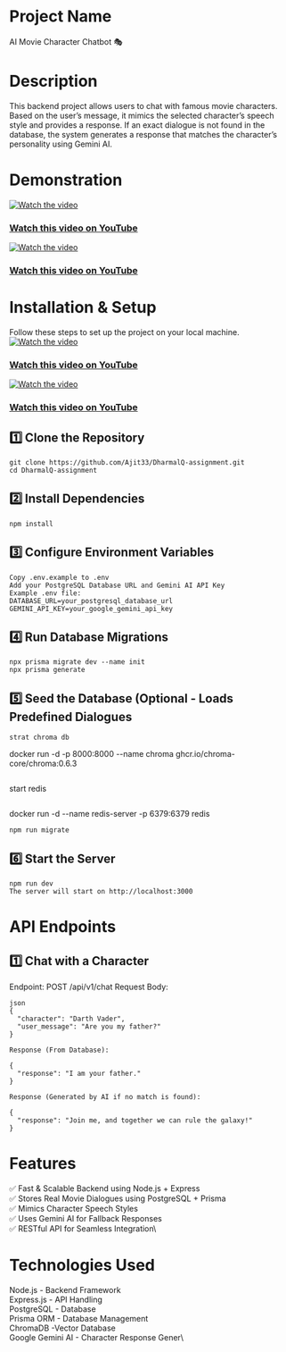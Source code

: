 # Project Name
AI Movie Character Chatbot 🎭

# Description
This backend project allows users to chat with famous movie characters. Based on the user’s message, it mimics the selected character’s speech style and provides a response. If an exact dialogue is not found in the database, the system generates a response that matches the character’s personality using Gemini AI.
# Demonstration
[![Watch the video](https://img.youtube.com/vi/lJ7jjHLnac4/maxresdefault.jpg)](https://youtu.be/lJ7jjHLnac4)

### [Watch this video on YouTube](https://youtu.be/lJ7jjHLnac4)
[![Watch the video](https://img.youtube.com/vi/6_Xy9eXt54c/maxresdefault.jpg)](https://youtu.be/6_Xy9eXt54c)

### [Watch this video on YouTube](https://youtu.be/6_Xy9eXt54c)
# Installation & Setup
Follow these steps to set up the project on your local machine.
[![Watch the video](https://img.youtube.com/vi/ms3O_h2cwnI/maxresdefault.jpg)](https://youtu.be/ms3O_h2cwnI)

### [Watch this video on YouTube](https://youtu.be/ms3O_h2cwnI)
[![Watch the video](https://img.youtube.com/vi/ibi-T6dODew/maxresdefault.jpg)](https://youtu.be/ibi-T6dODew)

### [Watch this video on YouTube](https://youtu.be/ibi-T6dODew)
## 1️⃣ Clone the Repository
```
git clone https://github.com/Ajit33/DharmalQ-assignment.git
cd DharmalQ-assignment
 ```

 ## 2️⃣ Install Dependencies
```
npm install
```

## 3️⃣ Configure Environment Variables
```
Copy .env.example to .env
Add your PostgreSQL Database URL and Gemini AI API Key
Example .env file:
DATABASE_URL=your_postgresql_database_url
GEMINI_API_KEY=your_google_gemini_api_key
```

## 4️⃣ Run Database Migrations
```
npx prisma migrate dev --name init
npx prisma generate
```
## 5️⃣ Seed the Database (Optional - Loads Predefined Dialogues
```
strat chroma db  
```
docker run -d -p 8000:8000 --name chroma ghcr.io/chroma-core/chroma:0.6.3 
```
```
start redis
```
```
 docker run -d --name redis-server -p 6379:6379 redis
```
npm run migrate
```

## 6️⃣ Start the Server
```
npm run dev
The server will start on http://localhost:3000
```

# API Endpoints
## 1️⃣ Chat with a Character
Endpoint:
POST /api/v1/chat
Request Body:
```
json
{
  "character": "Darth Vader",
  "user_message": "Are you my father?"
}
```
```
Response (From Database):

{
  "response": "I am your father."
}
```
```
Response (Generated by AI if no match is found):

{
  "response": "Join me, and together we can rule the galaxy!"
}
```
# Features
✅ Fast & Scalable Backend using Node.js + Express\
✅ Stores Real Movie Dialogues using PostgreSQL + Prisma\
✅ Mimics Character Speech Styles\
✅ Uses Gemini AI for Fallback Responses\
✅ RESTful API for Seamless Integration\

# Technologies Used
Node.js - Backend Framework\
Express.js - API Handling\
PostgreSQL - Database\
Prisma ORM - Database Management\
ChromaDB  -Vector Database\
Google Gemini AI - Character Response Gener\
